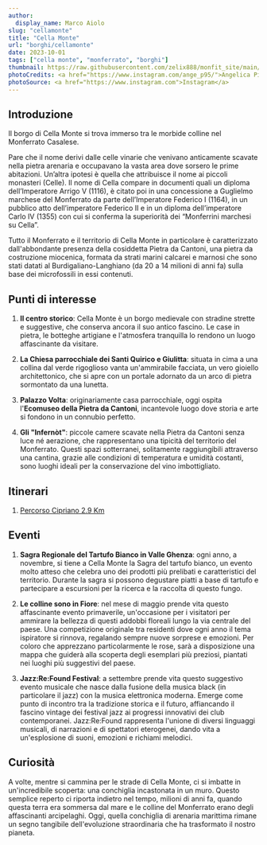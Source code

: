 ```yaml
---
author:
  display_name: Marco Aiolo
slug: "cellamonte"
title: "Cella Monte"
url: "borghi/cellamonte"
date: 2023-10-01
tags: ["cella monte", "monferrato", "borghi"]
thumbnail: https://raw.githubusercontent.com/zelix888/monfit_site/main/Images/Thumbnail/Thumbnail_Villages_CellaMonte.jpg
photoCredits: <a href="https://www.instagram.com/ange_p95/">Angelica Piccaluga</a>
photoSource: <a href="https://www.instagram.com">Instagram</a>
---
```


## Introduzione

Il borgo di Cella Monte si trova immerso tra le morbide colline nel Monferrato Casalese.

Pare che il nome derivi dalle celle vinarie che venivano anticamente scavate nella pietra arenaria e occupavano la vasta area dove sorsero le prime abitazioni. Un’altra ipotesi è quella che attribuisce il nome ai piccoli monasteri (Celle). Il nome di Cella compare in documenti quali un diploma dell’Imperatore Arrigo V (1116), è citato poi in una concessione a Guglielmo marchese del Monferrato da parte dell’Imperatore Federico I (1164), in un pubblico atto dell’imperatore Federico II e in un diploma dell’imperatore Carlo IV (1355) con cui si conferma la superiorità dei “Monferrini marchesi su Cella”.

Tutto il Monferrato e il territorio di Cella Monte in particolare è caratterizzato dall'abbondante presenza della cosiddetta Pietra da Cantoni, una pietra da costruzione miocenica, formata da strati marini calcarei e marnosi che sono stati datati al Burdigaliano-Langhiano (da 20 a 14 milioni di anni fa) sulla base dei microfossili in essi contenuti.

## Punti di interesse

1. **Il centro storico**: Cella Monte è un borgo medievale con stradine strette e suggestive, che conserva ancora il suo antico fascino. Le case in pietra, le botteghe artigiane e l'atmosfera tranquilla lo rendono un luogo affascinante da visitare.

2. **La Chiesa parrocchiale dei Santi Quirico e Giulitta**: situata in cima a una collina dal verde rigoglioso vanta un'ammirabile facciata, un vero gioiello architettonico, che si apre con un portale adornato da un arco di pietra sormontato da una lunetta.

3. **Palazzo Volta**: originariamente casa parrocchiale, oggi ospita l'**Ecomuseo della Pietra da Cantoni**, incantevole luogo dove storia e arte si fondono in un connubio perfetto. 

4. **Gli "Infernòt"**: piccole camere scavate nella Pietra da Cantoni senza luce né aerazione, che rappresentano una tipicità del territorio del Monferrato. Questi spazi sotterranei, solitamente raggiungibili attraverso una cantina, grazie alle condizioni di temperatura e umidità costanti, sono luoghi ideali per la conservazione del vino imbottigliato.

## Itinerari

1. [Percorso Cipriano 2.9 Km](https://monfit.netlify.app/it/blog/cellamonte-percorso_cipriano/)

## Eventi

1. **Sagra Regionale del Tartufo Bianco in Valle Ghenza**: ogni anno, a novembre, si tiene a Cella Monte la Sagra del tartufo bianco, un evento molto atteso che celebra uno dei prodotti più prelibati e caratteristici del territorio. Durante la sagra si possono degustare piatti a base di tartufo e partecipare a escursioni per la ricerca e la raccolta di questo fungo.

2. **Le colline sono in Fiore**: nel mese di maggio prende vita questo affascinante evento primaverile, un'occasione per i visitatori per ammirare la bellezza di questi addobbi floreali lungo la via centrale del paese. Una competizione originale tra residenti dove ogni anno il tema ispiratore si rinnova, regalando sempre nuove sorprese e emozioni.
Per coloro che apprezzano particolarmente le rose, sarà a disposizione una mappa che guiderà alla scoperta degli esemplari più preziosi, piantati nei luoghi più suggestivi del paese. 

3. **Jazz:Re:Found Festival**: a settembre prende vita questo suggestivo evento musicale che nasce dalla fusione della musica black (in particolare il jazz) con la musica elettronica moderna. Emerge come punto di incontro tra la tradizione storica e il futuro, affiancando il fascino vintage dei festival jazz ai progressi innovativi dei club contemporanei. Jazz:Re:Found rappresenta l'unione di diversi linguaggi musicali, di narrazioni e di spettatori eterogenei, dando vita a un'esplosione di suoni, emozioni e richiami melodici.

## Curiosità

A volte, mentre si cammina per le strade di Cella Monte, ci si imbatte in un'incredibile scoperta: una conchiglia incastonata in un muro. Questo semplice reperto ci riporta indietro nel tempo, milioni di anni fa, quando questa terra era sommersa dal mare e le colline del Monferrato erano degli affascinanti arcipelaghi. Oggi, quella conchiglia di arenaria marittima rimane un segno tangibile dell'evoluzione straordinaria che ha trasformato il nostro pianeta.